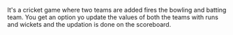 It's a cricket game where two teams are added fires the bowling and batting team. You get an option yo update the values of both the teams with runs and wickets and the updation is done on the scoreboard.


